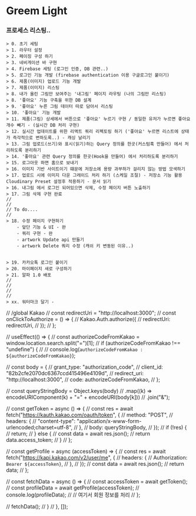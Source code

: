 # Greem Light

### 프로세스 리스팅..

    > 0. 초기 세팅
    > 1. 라우터 설정
    > 2. 페이징 구성 하기
    > 3. 네비게이션 바 구현
    > 4. Firebase 세팅 (로그인 인증, DB 관련..)
    > 5. 로그인 기능 개발 (firebase authentication 이용 구글로그인 붙이기)
    > 6. 제품(이미지) 업로드 기능 개발
    > 7. 제품(이미지) 리스팅
    > 8. 내가 올린 그림만 보여주는 '내그림' 페이지 라우팅 (나의 그림만 리스팅)
    > 8. '좋아요' 기능 구축을 위한 DB 설계
    > 9. '좋아요' 누른 그림 데이터 따로 담아서 리스팅
    > 10. '좋아요' 기능 개발
    > 11. 제품(그림) 상세에서 버튼으로 '좋아요' 누르기 구현 / 동일한 유저가 누르면 좋아요 개수 빼기 - (실시간 DB 처리 구현)
    > 12. 실시간 업데이트를 위한 리액트 쿼리 리펙토링 하기 ('좋아요' 누르면 리스트에 상태가 즉각적으로 변하도록..) - 캐싱 날리기
    > 13. 그림 업로드(쓰기)와 표시(읽기)하는 Query 정의를 한곳(커스텀훅 만들어) 에서 처리하도록 분리하기
    > 14. '좋아요' 관련 Query 정의를 한곳(Hook을 만들어) 에서 처리하도록 분리하기
    > 15. 로그아웃 하면 홈으로 보내기
    > 16. 이미지 기반 사이트이기 떄문에 저장소에 용량 과부하가 걸리지 않는 방법 모색하기
    > 17. 업로드 시에 이미지 다운 그레이드 처리 하기 (스케일 조절) - 저장소 기능 활용 Cloudinary Preset 설정후 적용하기 - 문서 읽기
    > 16. 내그림 에서 로그인 되어있으면 삭제, 수정 페이지 버튼 노출하기
    > 17. 그림 삭제 구현 완료
    //
    //
    // To do....
    //
    > 18. 수정 페이지 구현하기
        - 앞단 기능 & UI - 완
        - 쿼리 구현 - 완
        - artwork Update api 만들기
        - artwork Delete 쿼리 수정 (캐쉬 키 변동된 이유..)


    > 19. 카카오톡 로그인 붙이기
    > 20. 마이페이지 새로 구성하기
    > 21. 알파 1.0 배포
    //
    //
    //
    //
    > xx. 워터마크 달기 -

<!-- <script src="https://developers.kakao.com/sdk/js/kakao.js"></script>
    <script>
      Kakao.init("c43f869d0029e6ac8b2e705f7f077d8f");
      console.log(Kakao);
    </script> -->

// /global Kakao
// const redirectUri = "http://localhost:3000";
// const onClickToAuthorize = () => {
// Kakao.Auth.authorize({
// redirectUri: redirectUri,
// });
// };

// useEffect(() => {
// const authorizeCodeFromKakao = window.location.search.split("=")[1];
// if (authorizeCodeFromKakao !== "undefine") {
// // console.log(`authorizeCodeFromKakao : ${authorizeCodeFromKakao}`);

// const body = {
// grant_type: "authorization_code",
// client_id: "82b2cfe2070dc6367ccd415496e4109d",
// redirect_uri: "http://localhost:3000",
// code: authorizeCodeFromKakao,
// };

// const queryStringBody = Object.keys(body)
// .map((k) => encodeURIComponent(k) + "=" + encodeURI(body[k]))
// .join("&");

// const getToken = async () => {
// const res = await fetch("https://kauth.kakao.com/oauth/token", {
// method: "POST",
// headers: {
// "content-type": "application/x-www-form-urlencoded;charset=utf-8",
// },
// body: queryStringBody,
// });
// if (!res) {
// return;
// } else {
// const data = await res.json();
// return data.access_token;
// }
// };

// const getProfile = async (accessToken) => {
// const res = await fetch("https://kapi.kakao.com/v2/user/me", {
// headers: {
// Authorization: `Bearer ${accessToken}`,
// },
// });
// const data = await res.json();
// return data;
// };

// const fetchData = async () => {
// const accessToken = await getToken();
// const profileData = await getProfile(accessToken);
// console.log(profileData);
// // 여기서 회원 정보를 처리
// };

// fetchData();
// }
// }, []);

